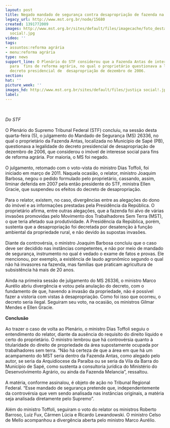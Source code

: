 ```yaml
---
layout: post
title: Negado mandado de segurança contra desapropriação de fazenda na Paraíba
legacy_url: http://www.mst.org.br/node/15680
created: 1391772009
images: http://www.mst.org.br/sites/default/files/imagecache/foto_destaque/justiça
  social!.jpg
video: ''
tags:
- assuntos:reforma agrária
- menu:reforma agrária
type: news
support_line: O Plenário do STF considerou que a Fazenda Antas de interesse social
  para  fins de reforma agrária, no qual o proprietário questionava a legalidade do
  decreto presidencial de  desapropriação de dezembro de 2006.
section: 
hat: ''
picture_week: ''
images_hd: http://www.mst.org.br/sites/default/files/justiça social!.jpg
label: 
---
```

<p><br><em><br>Do STF</em><br><br>O Plenário do Supremo Tribunal Federal (STF) concluiu, na sessão desta quarta-feira (5), o julgamento do Mandado de Segurança (MS) 26336, no qual o proprietário da Fazenda Antas, localizada no Município de Sapé (PB), questionava a legalidade do decreto presidencial de desapropriação de dezembro de 2006, que considerou o imóvel de interesse social para fins de reforma agrária. Por maioria, o MS foi negado.<br><br>O julgamento, retomado com o voto-vista do ministro Dias Toffoli, foi iniciado em março de 2011. Naquela ocasião, o relator, ministro Joaquim Barbosa, negou o pedido formulado pelo proprietário, cassando, assim, liminar deferida em 2007 pela então presidente do STF, ministra Ellen Gracie, que suspendeu os efeitos do decreto de desapropriação.<br><br>Para o relator, existem, no caso, divergências entre as alegações do dono do imóvel e as informações prestadas pela Presidência da República. O proprietário afirma, entre outras alegações, que a fazenda foi alvo de várias invasões promovidas pelo Movimento dos Trabalhadores Sem Terra (MST), o que teria afetado sua produtividade. A Presidência da República, porém, sustenta que a desapropriação foi decretada por desatenção à função ambiental da propriedade rural, e não devido às supostas invasões.<br><br>Diante da controvérsia, o ministro Joaquim Barbosa concluiu que o caso deve ser decidido nas instâncias competentes, e não por meio de mandado de segurança, instrumento no qual é vedado o exame de fatos e provas. Ele mencionou, por exemplo, a existência de laudo agronômico segundo o qual não há invasores na fazenda, mas famílias que praticam agricultura de subsistência há mais de 20 anos.<br><br>Ainda na primeira sessão de julgamento do MS 26336, o ministro Marco Aurélio abriu divergência e votou pela anulação do decreto, com o fundamento de que, havendo a invasão da propriedade, não é possível fazer a vistoria com vistas à desapropriação. Como foi isso que ocorreu, o decreto seria ilegal. Seguiram seu voto, na ocasião, os ministros Gilmar Mendes e Ellen Gracie.<br><br><strong>Conclusão<br></strong><br>Ao trazer o caso de volta ao Plenário, o ministro Dias Toffoli seguiu o entendimento do relator, diante da ausência do requisito do direito líquido e certo do proprietário. O ministro lembrou que há controvérsia quanto à titularidade do direito de propriedade da área supostamente ocupada por trabalhadores sem terra. “Não há certeza de que a área em que há um acampamento do MST seria dentro da Fazenda Antas, como alegado pelo autor, se seria da Arquidiocese da Paraíba ou se seria da Vila da Barra do Município de Sapé, como sustenta a consultoria jurídica do Ministério do Desenvolvimento Agrário, ou ainda da Fazenda Melancia”, ressaltou.<br><br>A matéria, conforme assinalou, é objeto de ação no Tribunal Regional Federal. “Esse mandado de segurança pretende que, independentemente da controvérsia que vem sendo analisada nas instâncias originais, a matéria seja analisada diretamente pelo Supremo”.<br><br>Além do ministro Toffoli, seguiram o voto do relator os ministros Roberto Barroso, Luiz Fux, Cármen Lúcia e Ricardo Lewandowski. O ministro Celso de Mello acompanhou a divergência aberta pelo ministro Marco Aurélio.</p><p>&nbsp;</p><p>&nbsp;</p>
